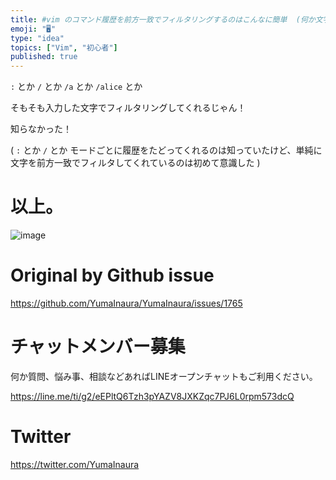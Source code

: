 ```yaml
---
title: #vim のコマンド履歴を前方一致でフィルタリングするのはこんなに簡単  (何か文字入力してから上下キー)  #初心者 向け )
emoji: "🖥"
type: "idea"
topics: ["Vim", "初心者"]
published: true
---
```


`:` とか `/` とか `/a` とか `/alice` とか

そもそも入力した文字でフィルタリングしてくれるじゃん！

知らなかった！

( `:` とか `/` とか モードごとに履歴をたどってくれるのは知っていたけど、単純に文字を前方一致でフィルタしてくれているのは初めて意識した )

# 以上。

![image](https://user-images.githubusercontent.com/13635059/57511267-d7152100-7343-11e9-8b14-3a95908cf309.png)


# Original by Github issue

https://github.com/YumaInaura/YumaInaura/issues/1765








<!-- Update From Qiita API -->

# チャットメンバー募集


何か質問、悩み事、相談などあればLINEオープンチャットもご利用ください。

https://line.me/ti/g2/eEPltQ6Tzh3pYAZV8JXKZqc7PJ6L0rpm573dcQ





# Twitter


https://twitter.com/YumaInaura


<!-- Update From Qiita API -->


